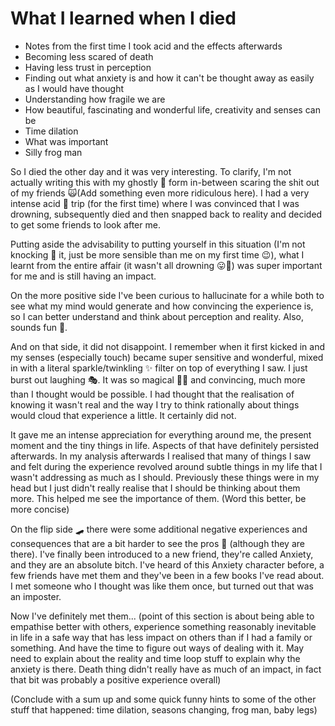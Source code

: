 # What I learned when I died

- Notes from the first time I took acid and the effects afterwards
- Becoming less scared of death
- Having less trust in perception
- Finding out what anxiety is and how it can't be thought away as easily as I would have thought
- Understanding how fragile we are
- How beautiful, fascinating and wonderful life, creativity and senses can be
- Time dilation
- What was important
- Silly frog man

So I died the other day and it was very interesting. To clarify, I'm not actually writing this with my ghostly 👻 form in-between scaring the shit out of my friends 🙀(Add something even more ridiculous here). I had a very intense acid 🧪 trip (for the first time) where I was convinced that I was drowning, subsequently died and then snapped back to reality and decided to get some friends to look after me.

Putting aside the advisability to putting yourself in this situation (I'm not knocking 🚪 it, just be more sensible than me on my first time 😉), what I learnt from the entire affair (it wasn't all drowning 😛🌊) was super important for me and is still having an impact.

On the more positive side I've been curious to hallucinate for a while both to see what my mind would generate and how convincing the experience is, so I can better understand and think about perception and reality. Also, sounds fun 🥳. 

And on that side, it did not disappoint. I remember when it first kicked in and my senses (especially touch) became super sensitive and wonderful, mixed in with a literal sparkle/twinkling ✨ filter on top of everything I saw. I just burst out laughing 🎭. It was so magical 🧙‍♂️ and convincing, much more than I thought would be possible. I had thought that the realisation of knowing it wasn't real and the way I try to think rationally about things would cloud that experience a little. It certainly did not.

It gave me an intense appreciation for everything around me, the present moment and the tiny things in life. Aspects of that have definitely persisted afterwards. In my analysis afterwards I realised that many of things I saw and felt during the experience revolved around subtle things in my life that I wasn't addressing as much as I should. Previously these things were in my head but I just didn't really realise that I should be thinking about them more. This helped me see the importance of them. (Word this better, be more concise)

On the flip side 🛹 there were some additional negative experiences and consequences that are a bit harder to see the pros 🤨 (although they are there). I've finally been introduced to a new friend, they're called Anxiety, and they are an absolute bitch. I've heard of this Anxiety character before, a few friends have met them and they've been in a few books I've read about. I met someone who I thought was like them once, but turned out that was an imposter. 

Now I've definitely met them... (point of this section is about being able to empathise better with others, experience something reasonably inevitable in life in a safe way that has less impact on others than if I had a family or something. And have the time to figure out ways of dealing with it. May need to explain about the reality and time loop stuff to explain why the anxiety is there. Death thing didn't really have as much of an impact, in fact that bit was probably a positive experience overall)

(Conclude with a sum up and some quick funny hints to some of the other stuff that happened: time dilation, seasons changing, frog man, baby legs)